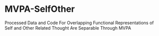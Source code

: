 # MVPA-SelfOther
Processed Data and Code For Overlapping Functional Representations of Self and Other Related Thought Are Separable Through MVPA
